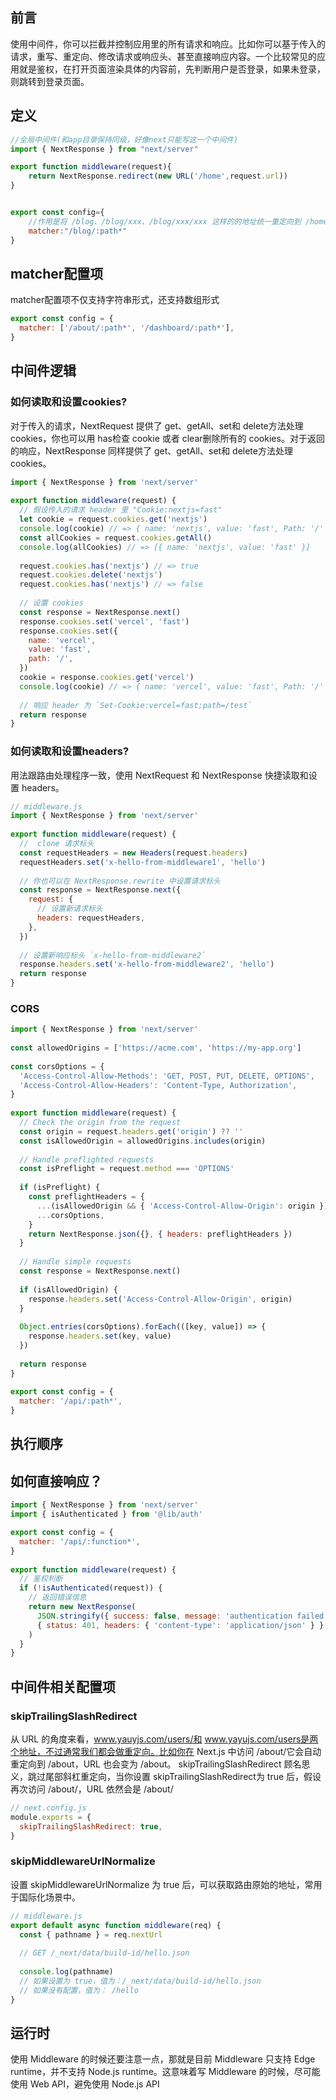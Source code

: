 ## 前言
使用中间件，你可以拦截并控制应用里的所有请求和响应。比如你可以基于传入的请求，重写、重定向、修改请求或响应头、甚至直接响应内容。一个比较常见的应用就是鉴权，在打开页面渲染具体的内容前，先判断用户是否登录，如果未登录，则跳转到登录页面。
## 定义
```javascript
//全局中间件(和app目录保持同级，好像next只能写这一个中间件)
import { NextResponse } from "next/server"

export function middleware(request){
	return NextResponse.redirect(new URL('/home',request.url))
}


export const config={
	//作用是将 /blog、/blog/xxx、/blog/xxx/xxx 这样的的地址统一重定向到 /home
	matcher:"/blog/:path*"
}
```
## matcher配置项
matcher配置项不仅支持字符串形式，还支持数组形式
```javascript
export const config = {
  matcher: ['/about/:path*', '/dashboard/:path*'],
}
```
## 中间件逻辑
### 如何读取和设置cookies?
对于传入的请求，NextRequest 提供了 get、getAll、set和 delete方法处理 cookies，你也可以用 has检查 cookie 或者 clear删除所有的 cookies。对于返回的响应，NextResponse 同样提供了 get、getAll、set和 delete方法处理 cookies。
```javascript
import { NextResponse } from 'next/server'
 
export function middleware(request) {
  // 假设传入的请求 header 里 "Cookie:nextjs=fast"
  let cookie = request.cookies.get('nextjs')
  console.log(cookie) // => { name: 'nextjs', value: 'fast', Path: '/' }
  const allCookies = request.cookies.getAll()
  console.log(allCookies) // => [{ name: 'nextjs', value: 'fast' }]
 
  request.cookies.has('nextjs') // => true
  request.cookies.delete('nextjs')
  request.cookies.has('nextjs') // => false
 
  // 设置 cookies
  const response = NextResponse.next()
  response.cookies.set('vercel', 'fast')
  response.cookies.set({
    name: 'vercel',
    value: 'fast',
    path: '/',
  })
  cookie = response.cookies.get('vercel')
  console.log(cookie) // => { name: 'vercel', value: 'fast', Path: '/' }
  
  // 响应 header 为 `Set-Cookie:vercel=fast;path=/test`
  return response
}
```
### 如何读取和设置headers?
用法跟路由处理程序一致，使用 NextRequest 和 NextResponse 快捷读取和设置 headers。
```javascript
// middleware.js 
import { NextResponse } from 'next/server'
 
export function middleware(request) {
  //  clone 请求标头
  const requestHeaders = new Headers(request.headers)
  requestHeaders.set('x-hello-from-middleware1', 'hello')
 
  // 你也可以在 NextResponse.rewrite 中设置请求标头
  const response = NextResponse.next({
    request: {
      // 设置新请求标头
      headers: requestHeaders,
    },
  })
 
  // 设置新响应标头 `x-hello-from-middleware2`
  response.headers.set('x-hello-from-middleware2', 'hello')
  return response
}
```
### CORS
```javascript
import { NextResponse } from 'next/server'
 
const allowedOrigins = ['https://acme.com', 'https://my-app.org']
 
const corsOptions = {
  'Access-Control-Allow-Methods': 'GET, POST, PUT, DELETE, OPTIONS',
  'Access-Control-Allow-Headers': 'Content-Type, Authorization',
}
 
export function middleware(request) {
  // Check the origin from the request
  const origin = request.headers.get('origin') ?? ''
  const isAllowedOrigin = allowedOrigins.includes(origin)
 
  // Handle preflighted requests
  const isPreflight = request.method === 'OPTIONS'
 
  if (isPreflight) {
    const preflightHeaders = {
      ...(isAllowedOrigin && { 'Access-Control-Allow-Origin': origin }),
      ...corsOptions,
    }
    return NextResponse.json({}, { headers: preflightHeaders })
  }
 
  // Handle simple requests
  const response = NextResponse.next()
 
  if (isAllowedOrigin) {
    response.headers.set('Access-Control-Allow-Origin', origin)
  }
 
  Object.entries(corsOptions).forEach(([key, value]) => {
    response.headers.set(key, value)
  })
 
  return response
}
 
export const config = {
  matcher: '/api/:path*',
}
```
## 执行顺序

## 如何直接响应？
```javascript
import { NextResponse } from 'next/server'
import { isAuthenticated } from '@lib/auth'

export const config = {
  matcher: '/api/:function*',
}
 
export function middleware(request) {
  // 鉴权判断
  if (!isAuthenticated(request)) {
    // 返回错误信息
    return new NextResponse(
      JSON.stringify({ success: false, message: 'authentication failed' }),
      { status: 401, headers: { 'content-type': 'application/json' } }
    )
  }
}
```
## 中间件相关配置项
### skipTrailingSlashRedirect
从 URL 的角度来看，www.yauyjs.com/users/和 www.yayujs.com/users是两个地址，不过通常我们都会做重定向。比如你在 Next.js 中访问 /about/它会自动重定向到 /about，URL 也会变为 /about。
skipTrailingSlashRedirect 顾名思义，跳过尾部斜杠重定向，当你设置 skipTrailingSlashRedirect为 true 后，假设再次访问 /about/，URL 依然会是 /about/
```javascript
// next.config.js
module.exports = {
  skipTrailingSlashRedirect: true,
}
```
### skipMiddlewareUrlNormalize
设置 skipMiddlewareUrlNormalize 为 true 后，可以获取路由原始的地址，常用于国际化场景中。
```javascript
// middleware.js
export default async function middleware(req) {
  const { pathname } = req.nextUrl
 
  // GET /_next/data/build-id/hello.json
 
  console.log(pathname)
  // 如果设置为 true，值为：/_next/data/build-id/hello.json
  // 如果没有配置，值为： /hello
}
```
## 运行时
使用 Middleware 的时候还要注意一点，那就是目前 Middleware 只支持 Edge runtime，并不支持 Node.js runtime。这意味着写 Middleware 的时候，尽可能使用 Web API，避免使用 Node.js API



